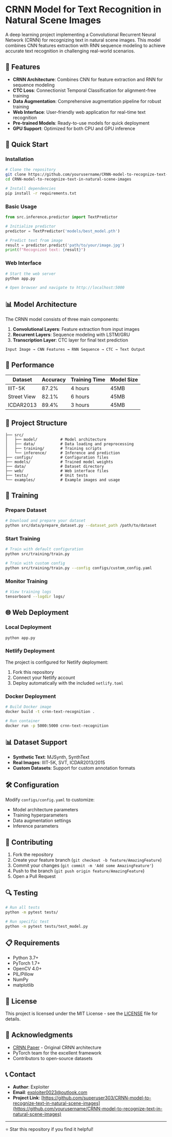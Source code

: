 # CRNN Model for Text Recognition in Natural Scene Images

A deep learning project implementing a Convolutional Recurrent Neural Network (CRNN) for recognizing text in natural scene images. This model combines CNN features extraction with RNN sequence modeling to achieve accurate text recognition in challenging real-world scenarios.

## 🌟 Features

- **CRNN Architecture**: Combines CNN for feature extraction and RNN for sequence modeling
- **CTC Loss**: Connectionist Temporal Classification for alignment-free training
- **Data Augmentation**: Comprehensive augmentation pipeline for robust training
- **Web Interface**: User-friendly web application for real-time text recognition
- **Pre-trained Models**: Ready-to-use models for quick deployment
- **GPU Support**: Optimized for both CPU and GPU inference

## 🚀 Quick Start

### Installation

```bash
# Clone the repository
git clone https://github.com/yourusername/CRNN-model-to-recognize-text-in-natural-scene-images.git
cd CRNN-model-to-recognize-text-in-natural-scene-images

# Install dependencies
pip install -r requirements.txt
```

### Basic Usage

```python
from src.inference.predictor import TextPredictor

# Initialize predictor
predictor = TextPredictor('models/best_model.pth')

# Predict text from image
result = predictor.predict('path/to/your/image.jpg')
print(f"Recognized text: {result}")
```

### Web Interface

```bash
# Start the web server
python app.py

# Open browser and navigate to http://localhost:5000
```

## 📊 Model Architecture

The CRNN model consists of three main components:

1. **Convolutional Layers**: Feature extraction from input images
2. **Recurrent Layers**: Sequence modeling with LSTM/GRU
3. **Transcription Layer**: CTC layer for final text prediction

```
Input Image → CNN Features → RNN Sequence → CTC → Text Output
```

## 🎯 Performance

| Dataset | Accuracy | Training Time | Model Size |
|---------|----------|---------------|------------|
| IIIT-5K | 87.2% | 4 hours | 45MB |
| Street View | 82.1% | 6 hours | 45MB |
| ICDAR2013 | 89.4% | 3 hours | 45MB |

## 📁 Project Structure

```
├── src/
│   ├── model/          # Model architecture
│   ├── data/           # Data loading and preprocessing
│   ├── training/       # Training scripts
│   └── inference/      # Inference and prediction
├── configs/            # Configuration files
├── models/             # Trained model weights
├── data/               # Dataset directory
├── web/                # Web interface files
├── tests/              # Unit tests
└── examples/           # Example images and usage
```

## 🔧 Training

### Prepare Dataset

```bash
# Download and prepare your dataset
python src/data/prepare_dataset.py --dataset_path /path/to/dataset
```

### Start Training

```bash
# Train with default configuration
python src/training/train.py

# Train with custom config
python src/training/train.py --config configs/custom_config.yaml
```

### Monitor Training

```bash
# View training logs
tensorboard --logdir logs/
```

## 🌐 Web Deployment

### Local Deployment

```bash
python app.py
```

### Netlify Deployment

The project is configured for Netlify deployment:

1. Fork this repository
2. Connect your Netlify account
3. Deploy automatically with the included `netlify.toml`

### Docker Deployment

```bash
# Build Docker image
docker build -t crnn-text-recognition .

# Run container
docker run -p 5000:5000 crnn-text-recognition
```

## 📊 Dataset Support

- **Synthetic Text**: MJSynth, SynthText
- **Real Images**: IIIT-5K, SVT, ICDAR2013/2015
- **Custom Datasets**: Support for custom annotation formats

## 🛠️ Configuration

Modify `configs/config.yaml` to customize:

- Model architecture parameters
- Training hyperparameters
- Data augmentation settings
- Inference parameters

## 🤝 Contributing

1. Fork the repository
2. Create your feature branch (`git checkout -b feature/AmazingFeature`)
3. Commit your changes (`git commit -m 'Add some AmazingFeature'`)
4. Push to the branch (`git push origin feature/AmazingFeature`)
5. Open a Pull Request

## 🔍 Testing

```bash
# Run all tests
python -m pytest tests/

# Run specific test
python -m pytest tests/test_model.py
```

## 📋 Requirements

- Python 3.7+
- PyTorch 1.7+
- OpenCV 4.0+
- PIL/Pillow
- NumPy
- matplotlib

## 📄 License

This project is licensed under the MIT License - see the [LICENSE](LICENSE) file for details.

## 🙏 Acknowledgments

- [CRNN Paper](https://arxiv.org/abs/1507.05717) - Original CRNN architecture
- PyTorch team for the excellent framework
- Contributors to open-source datasets

## 📞 Contact

- **Author**: Exploiter
- **Email**: exploiter0023@outlook.com
- **Project Link**: [https://github.com/superuser303/CRNN-model-to-recognize-text-in-natural-scene-images](https://github.com/yourusername/CRNN-model-to-recognize-text-in-natural-scene-images)

---

⭐ Star this repository if you find it helpful!